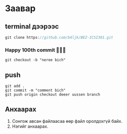 # Заавар

## terminal дээрээс

```c
git clone https://github.com/b4ljk/BEZ-ICSI301.git
```

### Happy 100th commit 🥳🥳🎉

```git
git checkout -b "neree bich"
```

## push

```git
git add .
git commit -m "comment bich"
git push origin checkout deeer uussen branch
```

## Анхаарах

1. Сонгож авсан файлаасаа өөр файл оролдохгүй байх.
2. Нэгийг анхаарах.
